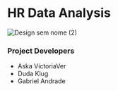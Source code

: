 # HR Data Analysis

![Design sem nome (2)](https://github.com/GaabrielCoosta/SoulCode/assets/108695592/e93df3c2-3724-40d9-840c-451c683d9229)

### Project Developers
  - Aska VictoriaVer
  - Duda Klug
  - Gabriel Andrade
